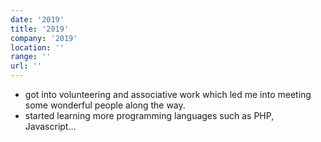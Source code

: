 ```yaml
---
date: '2019'
title: '2019'
company: '2019'
location: ''
range: ''
url: ''
---
```


- got into volunteering and associative work which led me into meeting some wonderful people along the way.
- started learning more programming languages such as PHP, Javascript...
